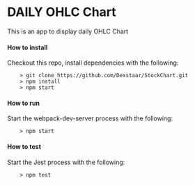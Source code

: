 # DAILY OHLC Chart

This is an app to display daily OHLC Chart


#### How to install #####
Checkout this repo, install dependencies with the following:

```
	> git clone https://github.com/Dexstaar/StockChart.git
	> npm install
	> npm start
```


#### How to run #####
Start the webpack-dev-server process with the following:

```
	> npm start
```


#### How to test #####
Start the Jest process with the following:

```
	> npm test
```
